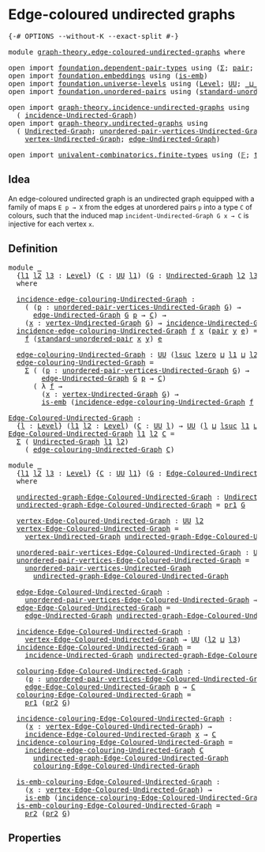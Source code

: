 # Edge-coloured undirected graphs

<pre class="Agda"><a id="44" class="Symbol">{-#</a> <a id="48" class="Keyword">OPTIONS</a> <a id="56" class="Pragma">--without-K</a> <a id="68" class="Pragma">--exact-split</a> <a id="82" class="Symbol">#-}</a>

<a id="87" class="Keyword">module</a> <a id="94" href="graph-theory.edge-coloured-undirected-graphs.html" class="Module">graph-theory.edge-coloured-undirected-graphs</a> <a id="139" class="Keyword">where</a>

<a id="146" class="Keyword">open</a> <a id="151" class="Keyword">import</a> <a id="158" href="foundation.dependent-pair-types.html" class="Module">foundation.dependent-pair-types</a> <a id="190" class="Keyword">using</a> <a id="196" class="Symbol">(</a><a id="197" href="foundation-core.dependent-pair-types.html#502" class="Record">Σ</a><a id="198" class="Symbol">;</a> <a id="200" href="foundation-core.dependent-pair-types.html#575" class="InductiveConstructor">pair</a><a id="204" class="Symbol">;</a> <a id="206" href="foundation-core.dependent-pair-types.html#592" class="Field">pr1</a><a id="209" class="Symbol">;</a> <a id="211" href="foundation-core.dependent-pair-types.html#604" class="Field">pr2</a><a id="214" class="Symbol">)</a>
<a id="216" class="Keyword">open</a> <a id="221" class="Keyword">import</a> <a id="228" href="foundation.embeddings.html" class="Module">foundation.embeddings</a> <a id="250" class="Keyword">using</a> <a id="256" class="Symbol">(</a><a id="257" href="foundation-core.embeddings.html#980" class="Function">is-emb</a><a id="263" class="Symbol">)</a>
<a id="265" class="Keyword">open</a> <a id="270" class="Keyword">import</a> <a id="277" href="foundation.universe-levels.html" class="Module">foundation.universe-levels</a> <a id="304" class="Keyword">using</a> <a id="310" class="Symbol">(</a><a id="311" href="Agda.Primitive.html#597" class="Postulate">Level</a><a id="316" class="Symbol">;</a> <a id="318" href="foundation-core.universe-levels.html#222" class="Primitive">UU</a><a id="320" class="Symbol">;</a> <a id="322" href="Agda.Primitive.html#810" class="Primitive Operator">_⊔_</a><a id="325" class="Symbol">;</a> <a id="327" href="Agda.Primitive.html#780" class="Primitive">lsuc</a><a id="331" class="Symbol">;</a> <a id="333" href="Agda.Primitive.html#764" class="Primitive">lzero</a><a id="338" class="Symbol">)</a>
<a id="340" class="Keyword">open</a> <a id="345" class="Keyword">import</a> <a id="352" href="foundation.unordered-pairs.html" class="Module">foundation.unordered-pairs</a> <a id="379" class="Keyword">using</a> <a id="385" class="Symbol">(</a><a id="386" href="foundation.unordered-pairs.html#4308" class="Function">standard-unordered-pair</a><a id="409" class="Symbol">)</a>

<a id="412" class="Keyword">open</a> <a id="417" class="Keyword">import</a> <a id="424" href="graph-theory.incidence-undirected-graphs.html" class="Module">graph-theory.incidence-undirected-graphs</a> <a id="465" class="Keyword">using</a>
  <a id="473" class="Symbol">(</a> <a id="475" href="graph-theory.incidence-undirected-graphs.html#695" class="Function">incidence-Undirected-Graph</a><a id="501" class="Symbol">)</a>
<a id="503" class="Keyword">open</a> <a id="508" class="Keyword">import</a> <a id="515" href="graph-theory.undirected-graphs.html" class="Module">graph-theory.undirected-graphs</a> <a id="546" class="Keyword">using</a>
  <a id="554" class="Symbol">(</a> <a id="556" href="graph-theory.undirected-graphs.html#785" class="Function">Undirected-Graph</a><a id="572" class="Symbol">;</a> <a id="574" href="graph-theory.undirected-graphs.html#1050" class="Function">unordered-pair-vertices-Undirected-Graph</a><a id="614" class="Symbol">;</a>
    <a id="620" href="graph-theory.undirected-graphs.html#981" class="Function">vertex-Undirected-Graph</a><a id="643" class="Symbol">;</a> <a id="645" href="graph-theory.undirected-graphs.html#1205" class="Function">edge-Undirected-Graph</a><a id="666" class="Symbol">)</a>

<a id="669" class="Keyword">open</a> <a id="674" class="Keyword">import</a> <a id="681" href="univalent-combinatorics.finite-types.html" class="Module">univalent-combinatorics.finite-types</a> <a id="718" class="Keyword">using</a> <a id="724" class="Symbol">(</a><a id="725" href="univalent-combinatorics.finite-types.html#4055" class="Function">𝔽</a><a id="726" class="Symbol">;</a> <a id="728" href="univalent-combinatorics.finite-types.html#4103" class="Function">type-𝔽</a><a id="734" class="Symbol">)</a>
</pre>
## Idea

An edge-coloured undirected graph is an undirected graph equipped with a family of maps `E p → X` from the edges at unordered pairs `p` into a type `C` of colours, such that the induced map `incident-Undirected-Graph G x → C` is injective for each vertex `x`.

## Definition

<pre class="Agda"><a id="1034" class="Keyword">module</a> <a id="1041" href="graph-theory.edge-coloured-undirected-graphs.html#1041" class="Module">_</a>
  <a id="1045" class="Symbol">{</a><a id="1046" href="graph-theory.edge-coloured-undirected-graphs.html#1046" class="Bound">l1</a> <a id="1049" href="graph-theory.edge-coloured-undirected-graphs.html#1049" class="Bound">l2</a> <a id="1052" href="graph-theory.edge-coloured-undirected-graphs.html#1052" class="Bound">l3</a> <a id="1055" class="Symbol">:</a> <a id="1057" href="Agda.Primitive.html#597" class="Postulate">Level</a><a id="1062" class="Symbol">}</a> <a id="1064" class="Symbol">(</a><a id="1065" href="graph-theory.edge-coloured-undirected-graphs.html#1065" class="Bound">C</a> <a id="1067" class="Symbol">:</a> <a id="1069" href="foundation-core.universe-levels.html#222" class="Primitive">UU</a> <a id="1072" href="graph-theory.edge-coloured-undirected-graphs.html#1046" class="Bound">l1</a><a id="1074" class="Symbol">)</a> <a id="1076" class="Symbol">(</a><a id="1077" href="graph-theory.edge-coloured-undirected-graphs.html#1077" class="Bound">G</a> <a id="1079" class="Symbol">:</a> <a id="1081" href="graph-theory.undirected-graphs.html#785" class="Function">Undirected-Graph</a> <a id="1098" href="graph-theory.edge-coloured-undirected-graphs.html#1049" class="Bound">l2</a> <a id="1101" href="graph-theory.edge-coloured-undirected-graphs.html#1052" class="Bound">l3</a><a id="1103" class="Symbol">)</a>
  <a id="1107" class="Keyword">where</a>

  <a id="1116" href="graph-theory.edge-coloured-undirected-graphs.html#1116" class="Function">incidence-edge-colouring-Undirected-Graph</a> <a id="1158" class="Symbol">:</a>
    <a id="1164" class="Symbol">(</a> <a id="1166" class="Symbol">(</a><a id="1167" href="graph-theory.edge-coloured-undirected-graphs.html#1167" class="Bound">p</a> <a id="1169" class="Symbol">:</a> <a id="1171" href="graph-theory.undirected-graphs.html#1050" class="Function">unordered-pair-vertices-Undirected-Graph</a> <a id="1212" href="graph-theory.edge-coloured-undirected-graphs.html#1077" class="Bound">G</a><a id="1213" class="Symbol">)</a> <a id="1215" class="Symbol">→</a>
      <a id="1223" href="graph-theory.undirected-graphs.html#1205" class="Function">edge-Undirected-Graph</a> <a id="1245" href="graph-theory.edge-coloured-undirected-graphs.html#1077" class="Bound">G</a> <a id="1247" href="graph-theory.edge-coloured-undirected-graphs.html#1167" class="Bound">p</a> <a id="1249" class="Symbol">→</a> <a id="1251" href="graph-theory.edge-coloured-undirected-graphs.html#1065" class="Bound">C</a><a id="1252" class="Symbol">)</a> <a id="1254" class="Symbol">→</a>
    <a id="1260" class="Symbol">(</a><a id="1261" href="graph-theory.edge-coloured-undirected-graphs.html#1261" class="Bound">x</a> <a id="1263" class="Symbol">:</a> <a id="1265" href="graph-theory.undirected-graphs.html#981" class="Function">vertex-Undirected-Graph</a> <a id="1289" href="graph-theory.edge-coloured-undirected-graphs.html#1077" class="Bound">G</a><a id="1290" class="Symbol">)</a> <a id="1292" class="Symbol">→</a> <a id="1294" href="graph-theory.incidence-undirected-graphs.html#695" class="Function">incidence-Undirected-Graph</a> <a id="1321" href="graph-theory.edge-coloured-undirected-graphs.html#1077" class="Bound">G</a> <a id="1323" href="graph-theory.edge-coloured-undirected-graphs.html#1261" class="Bound">x</a> <a id="1325" class="Symbol">→</a> <a id="1327" href="graph-theory.edge-coloured-undirected-graphs.html#1065" class="Bound">C</a>
  <a id="1331" href="graph-theory.edge-coloured-undirected-graphs.html#1116" class="Function">incidence-edge-colouring-Undirected-Graph</a> <a id="1373" href="graph-theory.edge-coloured-undirected-graphs.html#1373" class="Bound">f</a> <a id="1375" href="graph-theory.edge-coloured-undirected-graphs.html#1375" class="Bound">x</a> <a id="1377" class="Symbol">(</a><a id="1378" href="foundation-core.dependent-pair-types.html#575" class="InductiveConstructor">pair</a> <a id="1383" href="graph-theory.edge-coloured-undirected-graphs.html#1383" class="Bound">y</a> <a id="1385" href="graph-theory.edge-coloured-undirected-graphs.html#1385" class="Bound">e</a><a id="1386" class="Symbol">)</a> <a id="1388" class="Symbol">=</a>
    <a id="1394" href="graph-theory.edge-coloured-undirected-graphs.html#1373" class="Bound">f</a> <a id="1396" class="Symbol">(</a><a id="1397" href="foundation.unordered-pairs.html#4308" class="Function">standard-unordered-pair</a> <a id="1421" href="graph-theory.edge-coloured-undirected-graphs.html#1375" class="Bound">x</a> <a id="1423" href="graph-theory.edge-coloured-undirected-graphs.html#1383" class="Bound">y</a><a id="1424" class="Symbol">)</a> <a id="1426" href="graph-theory.edge-coloured-undirected-graphs.html#1385" class="Bound">e</a>
  
  <a id="1433" href="graph-theory.edge-coloured-undirected-graphs.html#1433" class="Function">edge-colouring-Undirected-Graph</a> <a id="1465" class="Symbol">:</a> <a id="1467" href="foundation-core.universe-levels.html#222" class="Primitive">UU</a> <a id="1470" class="Symbol">(</a><a id="1471" href="Agda.Primitive.html#780" class="Primitive">lsuc</a> <a id="1476" href="Agda.Primitive.html#764" class="Primitive">lzero</a> <a id="1482" href="Agda.Primitive.html#810" class="Primitive Operator">⊔</a> <a id="1484" href="graph-theory.edge-coloured-undirected-graphs.html#1046" class="Bound">l1</a> <a id="1487" href="Agda.Primitive.html#810" class="Primitive Operator">⊔</a> <a id="1489" href="graph-theory.edge-coloured-undirected-graphs.html#1049" class="Bound">l2</a> <a id="1492" href="Agda.Primitive.html#810" class="Primitive Operator">⊔</a> <a id="1494" href="graph-theory.edge-coloured-undirected-graphs.html#1052" class="Bound">l3</a><a id="1496" class="Symbol">)</a>
  <a id="1500" href="graph-theory.edge-coloured-undirected-graphs.html#1433" class="Function">edge-colouring-Undirected-Graph</a> <a id="1532" class="Symbol">=</a>
    <a id="1538" href="foundation-core.dependent-pair-types.html#502" class="Record">Σ</a> <a id="1540" class="Symbol">(</a> <a id="1542" class="Symbol">(</a><a id="1543" href="graph-theory.edge-coloured-undirected-graphs.html#1543" class="Bound">p</a> <a id="1545" class="Symbol">:</a> <a id="1547" href="graph-theory.undirected-graphs.html#1050" class="Function">unordered-pair-vertices-Undirected-Graph</a> <a id="1588" href="graph-theory.edge-coloured-undirected-graphs.html#1077" class="Bound">G</a><a id="1589" class="Symbol">)</a> <a id="1591" class="Symbol">→</a>
        <a id="1601" href="graph-theory.undirected-graphs.html#1205" class="Function">edge-Undirected-Graph</a> <a id="1623" href="graph-theory.edge-coloured-undirected-graphs.html#1077" class="Bound">G</a> <a id="1625" href="graph-theory.edge-coloured-undirected-graphs.html#1543" class="Bound">p</a> <a id="1627" class="Symbol">→</a> <a id="1629" href="graph-theory.edge-coloured-undirected-graphs.html#1065" class="Bound">C</a><a id="1630" class="Symbol">)</a>
      <a id="1638" class="Symbol">(</a> <a id="1640" class="Symbol">λ</a> <a id="1642" href="graph-theory.edge-coloured-undirected-graphs.html#1642" class="Bound">f</a> <a id="1644" class="Symbol">→</a>
        <a id="1654" class="Symbol">(</a><a id="1655" href="graph-theory.edge-coloured-undirected-graphs.html#1655" class="Bound">x</a> <a id="1657" class="Symbol">:</a> <a id="1659" href="graph-theory.undirected-graphs.html#981" class="Function">vertex-Undirected-Graph</a> <a id="1683" href="graph-theory.edge-coloured-undirected-graphs.html#1077" class="Bound">G</a><a id="1684" class="Symbol">)</a> <a id="1686" class="Symbol">→</a>
        <a id="1696" href="foundation-core.embeddings.html#980" class="Function">is-emb</a> <a id="1703" class="Symbol">(</a><a id="1704" href="graph-theory.edge-coloured-undirected-graphs.html#1116" class="Function">incidence-edge-colouring-Undirected-Graph</a> <a id="1746" href="graph-theory.edge-coloured-undirected-graphs.html#1642" class="Bound">f</a> <a id="1748" href="graph-theory.edge-coloured-undirected-graphs.html#1655" class="Bound">x</a><a id="1749" class="Symbol">))</a>

<a id="Edge-Coloured-Undirected-Graph"></a><a id="1753" href="graph-theory.edge-coloured-undirected-graphs.html#1753" class="Function">Edge-Coloured-Undirected-Graph</a> <a id="1784" class="Symbol">:</a>
  <a id="1788" class="Symbol">{</a><a id="1789" href="graph-theory.edge-coloured-undirected-graphs.html#1789" class="Bound">l</a> <a id="1791" class="Symbol">:</a> <a id="1793" href="Agda.Primitive.html#597" class="Postulate">Level</a><a id="1798" class="Symbol">}</a> <a id="1800" class="Symbol">(</a><a id="1801" href="graph-theory.edge-coloured-undirected-graphs.html#1801" class="Bound">l1</a> <a id="1804" href="graph-theory.edge-coloured-undirected-graphs.html#1804" class="Bound">l2</a> <a id="1807" class="Symbol">:</a> <a id="1809" href="Agda.Primitive.html#597" class="Postulate">Level</a><a id="1814" class="Symbol">)</a> <a id="1816" class="Symbol">(</a><a id="1817" href="graph-theory.edge-coloured-undirected-graphs.html#1817" class="Bound">C</a> <a id="1819" class="Symbol">:</a> <a id="1821" href="foundation-core.universe-levels.html#222" class="Primitive">UU</a> <a id="1824" href="graph-theory.edge-coloured-undirected-graphs.html#1789" class="Bound">l</a><a id="1825" class="Symbol">)</a> <a id="1827" class="Symbol">→</a> <a id="1829" href="foundation-core.universe-levels.html#222" class="Primitive">UU</a> <a id="1832" class="Symbol">(</a><a id="1833" href="graph-theory.edge-coloured-undirected-graphs.html#1789" class="Bound">l</a> <a id="1835" href="Agda.Primitive.html#810" class="Primitive Operator">⊔</a> <a id="1837" href="Agda.Primitive.html#780" class="Primitive">lsuc</a> <a id="1842" href="graph-theory.edge-coloured-undirected-graphs.html#1801" class="Bound">l1</a> <a id="1845" href="Agda.Primitive.html#810" class="Primitive Operator">⊔</a> <a id="1847" href="Agda.Primitive.html#780" class="Primitive">lsuc</a> <a id="1852" href="graph-theory.edge-coloured-undirected-graphs.html#1804" class="Bound">l2</a><a id="1854" class="Symbol">)</a>
<a id="1856" href="graph-theory.edge-coloured-undirected-graphs.html#1753" class="Function">Edge-Coloured-Undirected-Graph</a> <a id="1887" href="graph-theory.edge-coloured-undirected-graphs.html#1887" class="Bound">l1</a> <a id="1890" href="graph-theory.edge-coloured-undirected-graphs.html#1890" class="Bound">l2</a> <a id="1893" href="graph-theory.edge-coloured-undirected-graphs.html#1893" class="Bound">C</a> <a id="1895" class="Symbol">=</a>
  <a id="1899" href="foundation-core.dependent-pair-types.html#502" class="Record">Σ</a> <a id="1901" class="Symbol">(</a> <a id="1903" href="graph-theory.undirected-graphs.html#785" class="Function">Undirected-Graph</a> <a id="1920" href="graph-theory.edge-coloured-undirected-graphs.html#1887" class="Bound">l1</a> <a id="1923" href="graph-theory.edge-coloured-undirected-graphs.html#1890" class="Bound">l2</a><a id="1925" class="Symbol">)</a>
    <a id="1931" class="Symbol">(</a> <a id="1933" href="graph-theory.edge-coloured-undirected-graphs.html#1433" class="Function">edge-colouring-Undirected-Graph</a> <a id="1965" href="graph-theory.edge-coloured-undirected-graphs.html#1893" class="Bound">C</a><a id="1966" class="Symbol">)</a>

<a id="1969" class="Keyword">module</a> <a id="1976" href="graph-theory.edge-coloured-undirected-graphs.html#1976" class="Module">_</a>
  <a id="1980" class="Symbol">{</a><a id="1981" href="graph-theory.edge-coloured-undirected-graphs.html#1981" class="Bound">l1</a> <a id="1984" href="graph-theory.edge-coloured-undirected-graphs.html#1984" class="Bound">l2</a> <a id="1987" href="graph-theory.edge-coloured-undirected-graphs.html#1987" class="Bound">l3</a> <a id="1990" class="Symbol">:</a> <a id="1992" href="Agda.Primitive.html#597" class="Postulate">Level</a><a id="1997" class="Symbol">}</a> <a id="1999" class="Symbol">{</a><a id="2000" href="graph-theory.edge-coloured-undirected-graphs.html#2000" class="Bound">C</a> <a id="2002" class="Symbol">:</a> <a id="2004" href="foundation-core.universe-levels.html#222" class="Primitive">UU</a> <a id="2007" href="graph-theory.edge-coloured-undirected-graphs.html#1981" class="Bound">l1</a><a id="2009" class="Symbol">}</a> <a id="2011" class="Symbol">(</a><a id="2012" href="graph-theory.edge-coloured-undirected-graphs.html#2012" class="Bound">G</a> <a id="2014" class="Symbol">:</a> <a id="2016" href="graph-theory.edge-coloured-undirected-graphs.html#1753" class="Function">Edge-Coloured-Undirected-Graph</a> <a id="2047" href="graph-theory.edge-coloured-undirected-graphs.html#1984" class="Bound">l2</a> <a id="2050" href="graph-theory.edge-coloured-undirected-graphs.html#1987" class="Bound">l3</a> <a id="2053" href="graph-theory.edge-coloured-undirected-graphs.html#2000" class="Bound">C</a><a id="2054" class="Symbol">)</a>
  <a id="2058" class="Keyword">where</a>
  
  <a id="2069" href="graph-theory.edge-coloured-undirected-graphs.html#2069" class="Function">undirected-graph-Edge-Coloured-Undirected-Graph</a> <a id="2117" class="Symbol">:</a> <a id="2119" href="graph-theory.undirected-graphs.html#785" class="Function">Undirected-Graph</a> <a id="2136" href="graph-theory.edge-coloured-undirected-graphs.html#1984" class="Bound">l2</a> <a id="2139" href="graph-theory.edge-coloured-undirected-graphs.html#1987" class="Bound">l3</a>
  <a id="2144" href="graph-theory.edge-coloured-undirected-graphs.html#2069" class="Function">undirected-graph-Edge-Coloured-Undirected-Graph</a> <a id="2192" class="Symbol">=</a> <a id="2194" href="foundation-core.dependent-pair-types.html#592" class="Field">pr1</a> <a id="2198" href="graph-theory.edge-coloured-undirected-graphs.html#2012" class="Bound">G</a>

  <a id="2203" href="graph-theory.edge-coloured-undirected-graphs.html#2203" class="Function">vertex-Edge-Coloured-Undirected-Graph</a> <a id="2241" class="Symbol">:</a> <a id="2243" href="foundation-core.universe-levels.html#222" class="Primitive">UU</a> <a id="2246" href="graph-theory.edge-coloured-undirected-graphs.html#1984" class="Bound">l2</a>
  <a id="2251" href="graph-theory.edge-coloured-undirected-graphs.html#2203" class="Function">vertex-Edge-Coloured-Undirected-Graph</a> <a id="2289" class="Symbol">=</a>
    <a id="2295" href="graph-theory.undirected-graphs.html#981" class="Function">vertex-Undirected-Graph</a> <a id="2319" href="graph-theory.edge-coloured-undirected-graphs.html#2069" class="Function">undirected-graph-Edge-Coloured-Undirected-Graph</a>

  <a id="2370" href="graph-theory.edge-coloured-undirected-graphs.html#2370" class="Function">unordered-pair-vertices-Edge-Coloured-Undirected-Graph</a> <a id="2425" class="Symbol">:</a> <a id="2427" href="foundation-core.universe-levels.html#222" class="Primitive">UU</a> <a id="2430" class="Symbol">(</a><a id="2431" href="Agda.Primitive.html#780" class="Primitive">lsuc</a> <a id="2436" href="Agda.Primitive.html#764" class="Primitive">lzero</a> <a id="2442" href="Agda.Primitive.html#810" class="Primitive Operator">⊔</a> <a id="2444" href="graph-theory.edge-coloured-undirected-graphs.html#1984" class="Bound">l2</a><a id="2446" class="Symbol">)</a>
  <a id="2450" href="graph-theory.edge-coloured-undirected-graphs.html#2370" class="Function">unordered-pair-vertices-Edge-Coloured-Undirected-Graph</a> <a id="2505" class="Symbol">=</a>
    <a id="2511" href="graph-theory.undirected-graphs.html#1050" class="Function">unordered-pair-vertices-Undirected-Graph</a>
      <a id="2558" href="graph-theory.edge-coloured-undirected-graphs.html#2069" class="Function">undirected-graph-Edge-Coloured-Undirected-Graph</a>

  <a id="2609" href="graph-theory.edge-coloured-undirected-graphs.html#2609" class="Function">edge-Edge-Coloured-Undirected-Graph</a> <a id="2645" class="Symbol">:</a>
    <a id="2651" href="graph-theory.edge-coloured-undirected-graphs.html#2370" class="Function">unordered-pair-vertices-Edge-Coloured-Undirected-Graph</a> <a id="2706" class="Symbol">→</a> <a id="2708" href="foundation-core.universe-levels.html#222" class="Primitive">UU</a> <a id="2711" href="graph-theory.edge-coloured-undirected-graphs.html#1987" class="Bound">l3</a>
  <a id="2716" href="graph-theory.edge-coloured-undirected-graphs.html#2609" class="Function">edge-Edge-Coloured-Undirected-Graph</a> <a id="2752" class="Symbol">=</a>
    <a id="2758" href="graph-theory.undirected-graphs.html#1205" class="Function">edge-Undirected-Graph</a> <a id="2780" href="graph-theory.edge-coloured-undirected-graphs.html#2069" class="Function">undirected-graph-Edge-Coloured-Undirected-Graph</a>

  <a id="2831" href="graph-theory.edge-coloured-undirected-graphs.html#2831" class="Function">incidence-Edge-Coloured-Undirected-Graph</a> <a id="2872" class="Symbol">:</a>
    <a id="2878" href="graph-theory.edge-coloured-undirected-graphs.html#2203" class="Function">vertex-Edge-Coloured-Undirected-Graph</a> <a id="2916" class="Symbol">→</a> <a id="2918" href="foundation-core.universe-levels.html#222" class="Primitive">UU</a> <a id="2921" class="Symbol">(</a><a id="2922" href="graph-theory.edge-coloured-undirected-graphs.html#1984" class="Bound">l2</a> <a id="2925" href="Agda.Primitive.html#810" class="Primitive Operator">⊔</a> <a id="2927" href="graph-theory.edge-coloured-undirected-graphs.html#1987" class="Bound">l3</a><a id="2929" class="Symbol">)</a>
  <a id="2933" href="graph-theory.edge-coloured-undirected-graphs.html#2831" class="Function">incidence-Edge-Coloured-Undirected-Graph</a> <a id="2974" class="Symbol">=</a>
    <a id="2980" href="graph-theory.incidence-undirected-graphs.html#695" class="Function">incidence-Undirected-Graph</a> <a id="3007" href="graph-theory.edge-coloured-undirected-graphs.html#2069" class="Function">undirected-graph-Edge-Coloured-Undirected-Graph</a>

  <a id="3058" href="graph-theory.edge-coloured-undirected-graphs.html#3058" class="Function">colouring-Edge-Coloured-Undirected-Graph</a> <a id="3099" class="Symbol">:</a>
    <a id="3105" class="Symbol">(</a><a id="3106" href="graph-theory.edge-coloured-undirected-graphs.html#3106" class="Bound">p</a> <a id="3108" class="Symbol">:</a> <a id="3110" href="graph-theory.edge-coloured-undirected-graphs.html#2370" class="Function">unordered-pair-vertices-Edge-Coloured-Undirected-Graph</a><a id="3164" class="Symbol">)</a> <a id="3166" class="Symbol">→</a>
    <a id="3172" href="graph-theory.edge-coloured-undirected-graphs.html#2609" class="Function">edge-Edge-Coloured-Undirected-Graph</a> <a id="3208" href="graph-theory.edge-coloured-undirected-graphs.html#3106" class="Bound">p</a> <a id="3210" class="Symbol">→</a> <a id="3212" href="graph-theory.edge-coloured-undirected-graphs.html#2000" class="Bound">C</a>
  <a id="3216" href="graph-theory.edge-coloured-undirected-graphs.html#3058" class="Function">colouring-Edge-Coloured-Undirected-Graph</a> <a id="3257" class="Symbol">=</a>
    <a id="3263" href="foundation-core.dependent-pair-types.html#592" class="Field">pr1</a> <a id="3267" class="Symbol">(</a><a id="3268" href="foundation-core.dependent-pair-types.html#604" class="Field">pr2</a> <a id="3272" href="graph-theory.edge-coloured-undirected-graphs.html#2012" class="Bound">G</a><a id="3273" class="Symbol">)</a>

  <a id="3278" href="graph-theory.edge-coloured-undirected-graphs.html#3278" class="Function">incidence-colouring-Edge-Coloured-Undirected-Graph</a> <a id="3329" class="Symbol">:</a>
    <a id="3335" class="Symbol">(</a><a id="3336" href="graph-theory.edge-coloured-undirected-graphs.html#3336" class="Bound">x</a> <a id="3338" class="Symbol">:</a> <a id="3340" href="graph-theory.edge-coloured-undirected-graphs.html#2203" class="Function">vertex-Edge-Coloured-Undirected-Graph</a><a id="3377" class="Symbol">)</a> <a id="3379" class="Symbol">→</a>
    <a id="3385" href="graph-theory.edge-coloured-undirected-graphs.html#2831" class="Function">incidence-Edge-Coloured-Undirected-Graph</a> <a id="3426" href="graph-theory.edge-coloured-undirected-graphs.html#3336" class="Bound">x</a> <a id="3428" class="Symbol">→</a> <a id="3430" href="graph-theory.edge-coloured-undirected-graphs.html#2000" class="Bound">C</a>
  <a id="3434" href="graph-theory.edge-coloured-undirected-graphs.html#3278" class="Function">incidence-colouring-Edge-Coloured-Undirected-Graph</a> <a id="3485" class="Symbol">=</a>
    <a id="3491" href="graph-theory.edge-coloured-undirected-graphs.html#1116" class="Function">incidence-edge-colouring-Undirected-Graph</a> <a id="3533" href="graph-theory.edge-coloured-undirected-graphs.html#2000" class="Bound">C</a>
      <a id="3541" href="graph-theory.edge-coloured-undirected-graphs.html#2069" class="Function">undirected-graph-Edge-Coloured-Undirected-Graph</a>
      <a id="3595" href="graph-theory.edge-coloured-undirected-graphs.html#3058" class="Function">colouring-Edge-Coloured-Undirected-Graph</a>

  <a id="3639" href="graph-theory.edge-coloured-undirected-graphs.html#3639" class="Function">is-emb-colouring-Edge-Coloured-Undirected-Graph</a> <a id="3687" class="Symbol">:</a>
    <a id="3693" class="Symbol">(</a><a id="3694" href="graph-theory.edge-coloured-undirected-graphs.html#3694" class="Bound">x</a> <a id="3696" class="Symbol">:</a> <a id="3698" href="graph-theory.edge-coloured-undirected-graphs.html#2203" class="Function">vertex-Edge-Coloured-Undirected-Graph</a><a id="3735" class="Symbol">)</a> <a id="3737" class="Symbol">→</a>
    <a id="3743" href="foundation-core.embeddings.html#980" class="Function">is-emb</a> <a id="3750" class="Symbol">(</a><a id="3751" href="graph-theory.edge-coloured-undirected-graphs.html#3278" class="Function">incidence-colouring-Edge-Coloured-Undirected-Graph</a> <a id="3802" href="graph-theory.edge-coloured-undirected-graphs.html#3694" class="Bound">x</a><a id="3803" class="Symbol">)</a>
  <a id="3807" href="graph-theory.edge-coloured-undirected-graphs.html#3639" class="Function">is-emb-colouring-Edge-Coloured-Undirected-Graph</a> <a id="3855" class="Symbol">=</a>
    <a id="3861" href="foundation-core.dependent-pair-types.html#604" class="Field">pr2</a> <a id="3865" class="Symbol">(</a><a id="3866" href="foundation-core.dependent-pair-types.html#604" class="Field">pr2</a> <a id="3870" href="graph-theory.edge-coloured-undirected-graphs.html#2012" class="Bound">G</a><a id="3871" class="Symbol">)</a>
</pre>
## Properties
